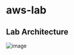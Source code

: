 # aws-lab

## Lab Architecture
![image](https://github.com/user-attachments/assets/69a15bd7-8220-4e71-b43d-b7112c1e0b7a)
